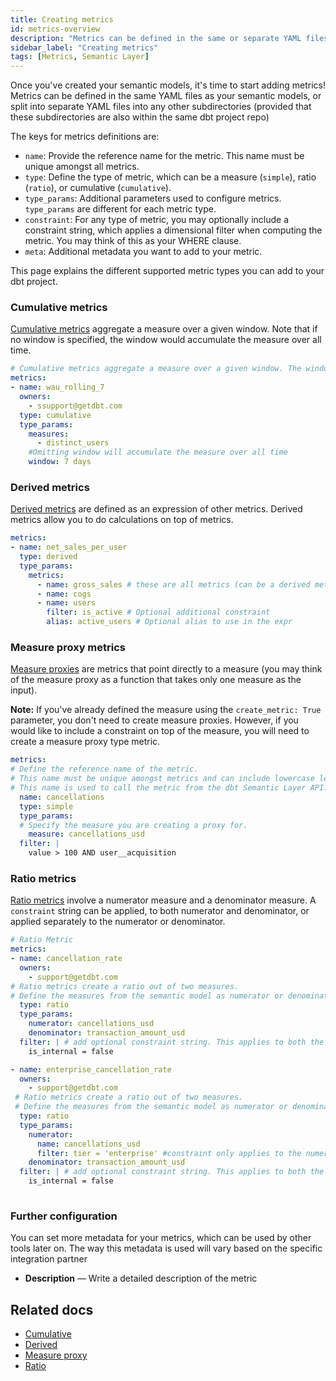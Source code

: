 ```yaml
---
title: Creating metrics
id: metrics-overview
description: "Metrics can be defined in the same or separate YAML files from semantic models within the same dbt project repo."
sidebar_label: "Creating metrics"
tags: [Metrics, Semantic Layer]
---
```

  
Once you've created your semantic models, it's time to start adding metrics! Metrics can be defined in the same YAML files as your semantic models, or split into separate YAML files into any other subdirectories (provided that these subdirectories are also within the same dbt project repo)

The keys for metrics definitions are: 

* `name`: Provide the reference name for the metric. This name must be unique amongst all metrics.  
* `type`: Define the type of metric, which can be a measure (`simple`), ratio (`ratio`), or cumulative (`cumulative`). 
* `type_params`: Additional parameters used to configure metrics. `type_params` are different for each metric type. 
* `constraint`: For any type of metric, you may optionally include a constraint string, which applies a dimensional filter when computing the metric. You may think of this as your WHERE clause.  
* `meta`: Additional metadata you want to add to your metric. 

This page explains the different supported metric types you can add to your dbt project. 
<!--
- [Cumulative](#cumulative-metrics) — Cumulative metrics aggregate a measure over a given window.
- [Derived](#derived-metrics) — An expression of other metrics, which allows you to do calculation on top of metrics.
- [Expression](#expression-metrics) — Allow measures to be modified using a SQL expression.
- [Measure proxy](#measure-proxy-metrics) — Metrics that refer directly to one measure.
- [Ratio](#ratio-metrics) — Create a ratio out of two measures. 
-->

### Cumulative metrics 

[Cumulative metrics](/docs/build/cumulative) aggregate a measure over a given window. Note that if no window is specified, the window would accumulate the measure over all time. 

```yaml
# Cumulative metrics aggregate a measure over a given window. The window is considered infinite if no window parameter is passed (accumulate the measure over all time)
metrics:
- name: wau_rolling_7
  owners:
    - ssupport@getdbt.com
  type: cumulative
  type_params:
    measures:
      - distinct_users
    #Omitting window will accumulate the measure over all time
    window: 7 days
```

### Derived metrics

[Derived metrics](/docs/build/derived) are defined as an expression of other metrics. Derived metrics allow you to do calculations on top of metrics. 

```yaml
metrics:
- name: net_sales_per_user
  type: derived
  type_params:
    metrics:
      - name: gross_sales # these are all metrics (can be a derived metric, meaning building a derived metric with derived metrics)
      - name: cogs
      - name: users
        filter: is_active # Optional additional constraint
        alias: active_users # Optional alias to use in the expr
```
<!--
### Expression metrics
Use [expression metrics](/docs/build/expr) when you're building a metric that involves a SQL expression of multiple measures.

```yaml
# Expression metric
metrics:
  name: revenue_usd
  type: expr # Expression metrics allow you to pass in any valid SQL expression.
  type_params:
    expr: transaction_amount_usd - cancellations_usd + alterations_usd # Define the SQL expression 
    measures: # Define all the measures that are to be used in this expression metric 
      - transaction_amount_usd
      - cancellations_usd
      - alterations_usd
```
-->

### Measure proxy metrics

[Measure proxies](/docs/build/measure-proxy) are metrics that point directly to a measure (you may think of the measure proxy as a function that takes only one measure as the input). 

**Note:** If you've already defined the measure using the `create_metric: True` parameter, you don't need to create measure proxies.  However, if you would like to include a constraint on top of the measure, you will need to create a measure proxy type metric. 

```yaml
metrics: 
# Define the reference name of the metric.  
# This name must be unique amongst metrics and can include lowercase letters, numbers, and underscores. 
# This name is used to call the metric from the dbt Semantic Layer API.
  name: cancellations 
  type: simple 
  type_params:
  # Specify the measure you are creating a proxy for. 
    measure: cancellations_usd 
  filter: | 
    value > 100 AND user__acquisition
```

### Ratio metrics 

[Ratio metrics](/docs/build/ratio) involve a numerator measure and a denominator measure. A  `constraint` string  can be applied, to both numerator and denominator, or applied separately to the numerator or denominator. 

```yaml
# Ratio Metric
metrics:
- name: cancellation_rate
  owners:
    - support@getdbt.com
# Ratio metrics create a ratio out of two measures.
# Define the measures from the semantic model as numerator or denominator
  type: ratio  
  type_params:
    numerator: cancellations_usd
    denominator: transaction_amount_usd
  filter: | # add optional constraint string. This applies to both the numerator and denominator
    is_internal = false

- name: enterprise_cancellation_rate
  owners:
    - support@getdbt.com
 # Ratio metrics create a ratio out of two measures. 
 # Define the measures from the semantic model as numerator or denominator
  type: ratio 
  type_params:
    numerator: 
      name: cancellations_usd
      filter: tier = 'enterprise' #constraint only applies to the numerator
    denominator: transaction_amount_usd 
  filter: | # add optional constraint string. This applies to both the numerator and denominator
    is_internal = false
  
```


### Further configuration 

You can set more metadata for your metrics, which can be used by other tools later on. The way this metadata is used will vary based on the specific integration partner

- **Description** &mdash;  Write a detailed description of the metric

<!--Provide a detailed description of the metric. This description is surfaced in the main “definition” section of the metric page using rich Markdown formatting in the Transform UI. [this includes transform and not sure how this looks in core and cloud]-->


## Related docs

- [Cumulative](/docs/build/cumulative)
- [Derived](/docs/build/derived)
- [Measure proxy](/docs/build/measure-proxy)
- [Ratio](/docs/build/ratio)


